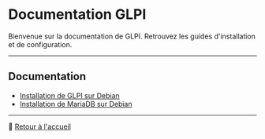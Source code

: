 <link rel="stylesheet" type="text/css" href="/assets/css/purple-theme.css">

# Documentation GLPI

Bienvenue sur la documentation de GLPI. Retrouvez les guides d'installation et de configuration.

---

## Documentation

- [Installation de GLPI sur Debian](glpi) 
- [Installation de MariaDB sur Debian]() 

---

🔗 [Retour à l'accueil](../../index.md)
